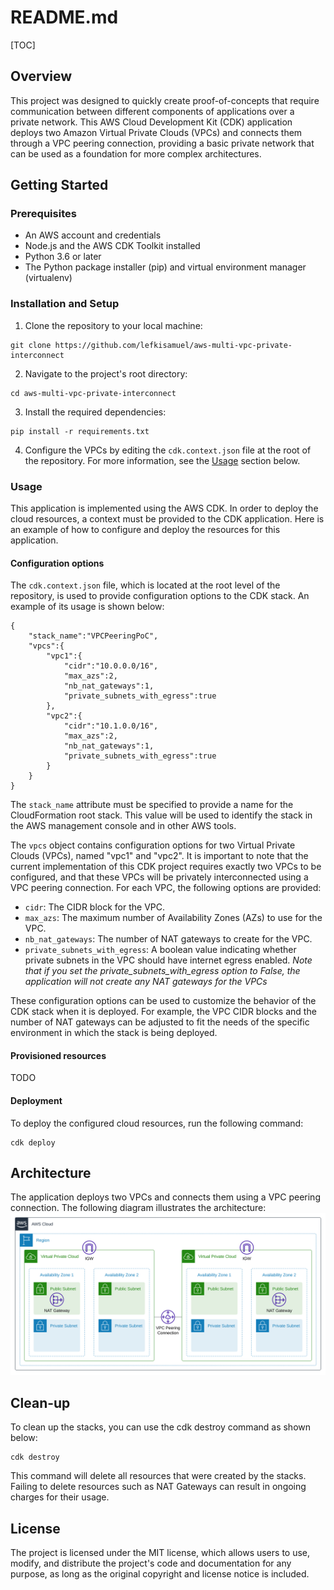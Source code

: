 # README.md

[TOC]

## Overview
This project was designed to quickly create proof-of-concepts that require communication between different components of applications over a private network. This AWS Cloud Development Kit (CDK) application deploys two Amazon Virtual Private Clouds (VPCs) and connects them through a VPC peering connection, providing a basic private network that can be used as a foundation for more complex architectures.

## Getting Started
### Prerequisites
- An AWS account and credentials
- Node.js and the AWS CDK Toolkit installed
- Python 3.6 or later
- The Python package installer (pip) and virtual environment manager (virtualenv)

### Installation and Setup
1. Clone the repository to your local machine:
```
git clone https://github.com/lefkisamuel/aws-multi-vpc-private-interconnect
```
2. Navigate to the project's root directory:
```
cd aws-multi-vpc-private-interconnect
```
3. Install the required dependencies:
```
pip install -r requirements.txt
```
4. Configure the VPCs by editing the `cdk.context.json` file at the root of the repository. For more information, see the [Usage](#Usage) section below.

### Usage
This application is implemented using the AWS CDK. In order to deploy the cloud resources, a context must be provided to the CDK application. Here is an example of how to configure and deploy the resources for this application. 

#### Configuration options
The `cdk.context.json` file, which is located at the root level of the repository, is used to provide configuration options to the CDK stack. An example of its usage is shown below:
```
{
    "stack_name":"VPCPeeringPoC",
    "vpcs":{
        "vpc1":{
            "cidr":"10.0.0.0/16",
            "max_azs":2,
            "nb_nat_gateways":1,
            "private_subnets_with_egress":true
        },
        "vpc2":{
            "cidr":"10.1.0.0/16",
            "max_azs":2,
            "nb_nat_gateways":1,
            "private_subnets_with_egress":true
        }
    }
}
```

The `stack_name` attribute must be specified to provide a name for the CloudFormation root stack. This value will be used to identify the stack in the AWS management console and in other AWS tools. 

The `vpcs` object contains configuration options for two Virtual Private Clouds (VPCs), named "vpc1" and "vpc2". It is important to note that the current implementation of this CDK project requires exactly two VPCs to be configured, and that these VPCs will be privately interconnected using a VPC peering connection. For each VPC, the following options are provided:

- `cidr`: The CIDR block for the VPC.
- `max_azs`: The maximum number of Availability Zones (AZs) to use for the VPC.
- `nb_nat_gateways`: The number of NAT gateways to create for the VPC.
- `private_subnets_with_egress`: A boolean value indicating whether private subnets in the VPC should have internet egress enabled. _Note that if you set the private_subnets_with_egress option to False, the application will not create any NAT gateways for the VPCs_

These configuration options can be used to customize the behavior of the CDK stack when it is deployed. For example, the VPC CIDR blocks and the number of NAT gateways can be adjusted to fit the needs of the specific environment in which the stack is being deployed.

#### Provisioned resources
TODO

#### Deployment
To deploy the configured cloud resources, run the following command:
```
cdk deploy
```

## Architecture
The application deploys two VPCs and connects them using a VPC peering connection. The following diagram illustrates the architecture:
![Architecture Diagram](.attachments/diagram.svg)

## Clean-up
To clean up the stacks, you can use the cdk destroy command as shown below:
```
cdk destroy
```
This command will delete all resources that were created by the stacks. Failing to delete resources such as NAT Gateways can result in ongoing charges for their usage. 

## License
The project is licensed under the MIT license, which allows users to use, modify, and distribute the project's code and documentation for any purpose, as long as the original copyright and license notice is included.
